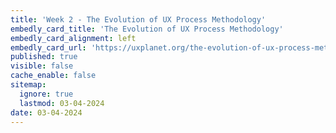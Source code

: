 ```yaml
---
title: 'Week 2 - The Evolution of UX Process Methodology'
embedly_card_title: 'The Evolution of UX Process Methodology'
embedly_card_alignment: left
embedly_card_url: 'https://uxplanet.org/the-evolution-of-ux-process-methodology-47f52557178b'
published: true
visible: false
cache_enable: false
sitemap:
  ignore: true
  lastmod: 03-04-2024
date: 03-04-2024
---
```

